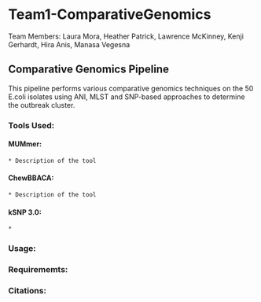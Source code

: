 # Team1-ComparativeGenomics

Team Members: Laura Mora, Heather Patrick, Lawrence McKinney, Kenji Gerhardt, Hira Anis, Manasa Vegesna 

## Comparative Genomics Pipeline

This pipeline performs various comparative genomics techniques on the 50 E.coli isolates using ANI, MLST and SNP-based approaches to determine the outbreak cluster. 

### Tools Used:
	
#### MUMmer:
	* Description of the tool

#### ChewBBACA:
	* Description of the tool

#### kSNP 3.0:
	* 

### Usage:

### Requirememts:

### Citations:
	 
